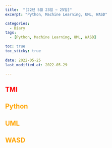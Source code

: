 ```yaml
---
title:  "[22년 5월 23일 ~ 25일]"
excerpt: "Python, Machine Learning, UML, WASD"

categories:
  - Diary
tags:
  - [Python, Machine Learning, UML, WASD]

toc: true
toc_sticky: true
 
date: 2022-05-25
last_modified_at: 2022-05-29

---
```

## <span style="color:red">TMI</span>

## <span style="color:orange">Python</span>

## <span style="color:orange">UML</span>

## <span style="color:orange">WASD</span>